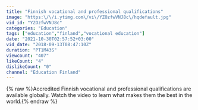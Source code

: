 ```yaml
---
title: "Finnish vocational and professional qualifications"
image: "https:\/\/i.ytimg.com\/vi\/YZOzfwVNJ8c\/hqdefault.jpg"
vid_id: "YZOzfwVNJ8c"
categories: "Education"
tags: ["education","finland","vocational education"]
date: "2021-10-30T02:57:52+03:00"
vid_date: "2018-09-13T08:47:10Z"
duration: "PT1M43S"
viewcount: "407"
likeCount: "4"
dislikeCount: "0"
channel: "Education Finland"
---
```

{% raw %}Accredited Finnish vocational and professional qualifications are available globally.  Watch the video to learn what makes them the best in the world.{% endraw %}
